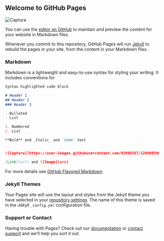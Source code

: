 ## Welcome to GitHub Pages

![Captura](https://user-images.githubusercontent.com/83998267/126908545-f511f9df-e1ae-4c5b-b870-6a52272e7a61.PNG)



You can use the [editor on GitHub](https://github.com/GlmAndresMau09/Software_Libre/edit/gh-pages/index.md) to maintain and preview the content for your website in Markdown files.

Whenever you commit to this repository, GitHub Pages will run [Jekyll](https://jekyllrb.com/) to rebuild the pages in your site, from the content in your Markdown files.

### Markdown

Markdown is a lightweight and easy-to-use syntax for styling your writing. It includes conventions for

```markdown
Syntax highlighted code block

# Header 1
## Header 2
### Header 3

- Bulleted
- List

1. Numbered
2. List

**Bold** and _Italic_ and `Code` text


![Captura](https://user-images.githubusercontent.com/83998267/126908596-9db198d6-cb0f-4b3c-a4b0-d94376b41d7e.PNG)

[Link](url) and ![Image](src)
```

For more details see [GitHub Flavored Markdown](https://guides.github.com/features/mastering-markdown/).

### Jekyll Themes

Your Pages site will use the layout and styles from the Jekyll theme you have selected in your [repository settings](https://github.com/GlmAndresMau09/Software_Libre/settings/pages). The name of this theme is saved in the Jekyll `_config.yml` configuration file.

### Support or Contact

Having trouble with Pages? Check out our [documentation](https://docs.github.com/categories/github-pages-basics/) or [contact support](https://support.github.com/contact) and we’ll help you sort it out.
